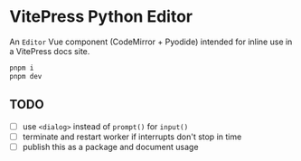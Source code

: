 # VitePress Python Editor

An `Editor` Vue component (CodeMirror + Pyodide) intended for inline use in a VitePress docs site.

```sh
pnpm i
pnpm dev
```

## TODO

- [ ] use `<dialog>` instead of `prompt()` for `input()`
- [ ] terminate and restart worker if interrupts don't stop in time
- [ ] publish this as a package and document usage
